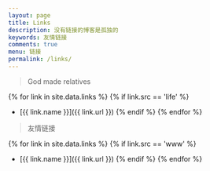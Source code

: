 ```yaml
---
layout: page
title: Links
description: 没有链接的博客是孤独的
keywords: 友情链接
comments: true
menu: 链接
permalink: /links/
---
```


> God made relatives

{% for link in site.data.links %}
{% if link.src == 'life' %}

- [{{ link.name }}]({{ link.url }})
  {% endif %}
  {% endfor %}

> 友情链接

{% for link in site.data.links %}
{% if link.src == 'www' %}

- [{{ link.name }}]({{ link.url }})
  {% endif %}
  {% endfor %}
